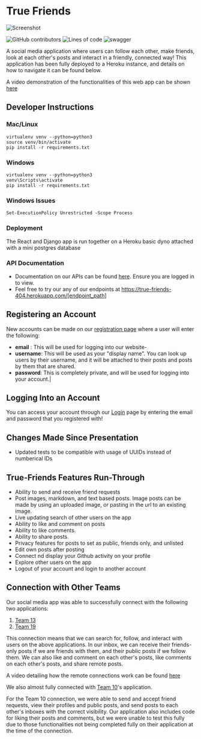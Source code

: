 # True Friends
![Screenshot](https://i.ibb.co/pX7XVKB/True-Friends.png)

![GitHub contributors](https://img.shields.io/github/contributors/bconklinua/404-group)
![Lines of code](https://img.shields.io/tokei/lines/github/bconklinua/404-group?style=plastic)
![swagger](https://img.shields.io/swagger/valid/3.0?specUrl=https%3A%2F%2Fraw.githubusercontent.com%2Fbconklinua%2F404-group%2Fstaging%2Fbackend%2Fopenapi-schema.yml)




A social media application where users can follow each other, make friends, look at each other's posts and interact in a friendly, connected way! 
This application has been fully deployed to a Heroku instance, and details on how to navigate it can be found below.

A video demonstration of the functionalities of this web app can be shown [here](https://www.youtube.com/watch?v=N4jzfrdzKk0)


## Developer Instructions

### Mac/Linux
```
virtualenv venv --python=python3
source venv/bin/activate
pip install -r requirements.txt
```
### Windows
```
virtualenv venv --python=python3
venv\Scripts\activate
pip install -r requirements.txt
```

### Windows Issues
```
Set-ExecutionPolicy Unrestricted -Scope Process
```
### Deployment
The React and Django app is run together on a Heroku basic dyno attached with a mini postgres database
### API Documentation 
- Documentation on our APIs can be found [here](https://true-friends-404.herokuapp.com/swagger/). Ensure you are logged in to view.
- Feel free to try our any of our endpoints at https://true-friends-404.herokuapp.com/[endpoint_path]

## Registering an Account 
New accounts can be made on our [registration page](https://true-friends-404.herokuapp.com/register) where a user will enter the following:
- **email** : This will be used for logging into our website- 
- **username**: This will be used as your "display name". You can look up users by their username, and it will be attached to their posts and posts by them that are shared.
- **password**: This is completely private, and will be used for logging into your account.|

## Logging Into an Account 
You can access your account through our [Login](https://true-friends-404.herokuapp.com/login) page by entering the email and password that you registered with!

## Changes Made Since Presentation

* Updated tests to be compatible with usage of UUIDs instead of numberical IDs

## True-Friends Features Run-Through

* Ability to send and receive friend requests
* Post images, markdown, and text based posts. Image posts can be made by using an uploaded image, or pasting in the url to an existing image.
* Live updating search of other users on the app
* Ability to like and comment on posts
* Ability to like comments. 
* Ability to share posts.
* Privacy features for posts to set as public, friends only, and unlisted
* Edit own posts after posting
* Connect nd display your Github activity on your profile
* Explore other users on the app
* Logout of your account and login to another account

## Connection with Other Teams

Our social media app was able to successfully connect with the following two applications: 

1. [Team 13](https://cmput404-team13.herokuapp.com)
2. [Team 19](https://social-distribution-404.herokuapp.com)

This connection means that we can search for, follow, and interact with users on the above applications. In our inbox, we can receive their friends-only posts if we are friends with them, and their public posts if we follow them. We can also like and comment on each other's posts, like comments on each other's posts, and share remote posts.

A video detailing how the remote connections work can be found [here](https://www.youtube.com/watch?v=N4jzfrdzKk0)

We also almost fully connected with [Team 10](https://socioecon.herokuapp.com)'s application. 

For the Team 10 connection, we were able to send and accept friend requests, view their profiles and public posts, and send posts to each other's inboxes with the correct visibility. Our application also includes code for liking their posts and comments, but we were unable to test this fully due to those functionalities not being completed fully on their application at the time of the connection. 
